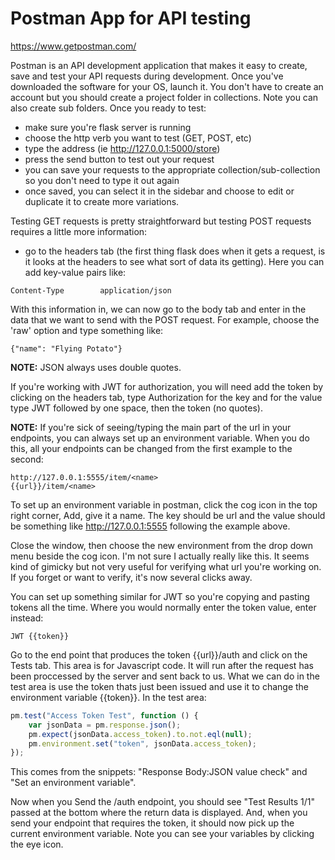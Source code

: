 # Postman App for API testing

https://www.getpostman.com/

Postman is an API development application that makes it easy to create, save and test your API requests during development. Once you've downloaded the software for your OS, launch it. You don't have to create an account but you should create a project folder in collections. Note you can also create sub folders. Once you ready to test:

- make sure you're flask server is running
- choose the http verb you want to test (GET, POST, etc)
- type the address (ie http://127.0.0.1:5000/store)
- press the send button to test out your request
- you can save your requests to the appropriate collection/sub-collection so you don't need to type it out again
- once saved, you can select it in the sidebar and choose to edit or duplicate it to create more variations.

Testing GET requests is pretty straightforward but testing POST requests
requires a little more information:

- go to the headers tab (the first thing flask does when it gets a request, is it looks at the headers to see what sort of data its getting). Here you can add key-value pairs like:

```
Content-Type        application/json
```

With this information in, we can now go to the body tab and enter in the data that we want to send with the POST request. For example, choose the 'raw' option and type something like:

```
{"name": "Flying Potato"}
```

**NOTE:** JSON always uses double quotes.

If you're working with JWT for authorization, you will need add the token by clicking on the headers tab, type Authorization for the key and for the value type JWT followed by one space, then the token (no quotes).

**NOTE:** If you're sick of seeing/typing the main part of the url in your endpoints, you can always set up an environment variable. When you do this, all your endpoints can be changed from the first example to the second:

```
http://127.0.0.1:5555/item/<name>
{{url}}/item/<name>
```

To set up an environment variable in postman, click the cog icon in the top right corner, Add, give it a name. The key should be url and the value should be something like http://127.0.0.1:5555 following the example above.

Close the window, then choose the new environment from the drop down menu beside the cog icon. I'm not sure I actually really like this. It seems kind of gimicky but not very useful for verifying what url you're working on. If you forget or want to verify, it's now several clicks away.

You can set up something similar for JWT so you're copying and pasting tokens all the time. Where you would normally enter the token value, enter instead:

```
JWT {{token}}
```

Go to the end point that produces the token {{url}}/auth and click on the Tests tab. This area is for Javascript code. It will run after the request has been proccessed by the server and sent back to us. What we can do in the test area is use the token thats just been issued and use it to change the environment variable {{token}}. In the test area:

```Javascript
pm.test("Access Token Test", function () {
    var jsonData = pm.response.json();
    pm.expect(jsonData.access_token).to.not.eql(null);
    pm.environment.set("token", jsonData.access_token);
});
```

This comes from the snippets: "Response Body:JSON value check" and "Set an environment variable".

Now when you Send the /auth endpoint, you should see "Test Results 1/1" passed at the bottom where the return data is displayed. And, when you send your endpoint that requires the token, it should now pick up the current environment variable. Note you can see your variables by clicking the eye icon.
